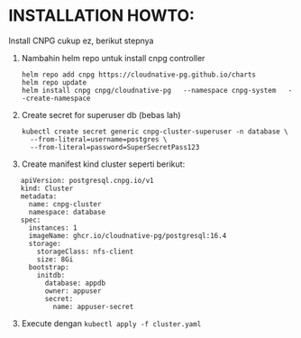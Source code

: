 # INSTALLATION HOWTO:

Install CNPG cukup ez, berikut stepnya

1. Nambahin helm repo untuk install cnpg controller

   ```
   helm repo add cnpg https://cloudnative-pg.github.io/charts
   helm repo update
   helm install cnpg cnpg/cloudnative-pg   --namespace cnpg-system   --create-namespace
   ```
2. Create secret for superuser db (bebas lah)

   ```
   kubectl create secret generic cnpg-cluster-superuser -n database \
     --from-literal=username=postgres \
     --from-literal=password=SuperSecretPass123

   ```
3. Create manifest kind cluster seperti berikut:

```
   apiVersion: postgresql.cnpg.io/v1
   kind: Cluster
   metadata:
     name: cnpg-cluster
     namespace: database
   spec:
     instances: 1
     imageName: ghcr.io/cloudnative-pg/postgresql:16.4
     storage:
       storageClass: nfs-client
       size: 8Gi
     bootstrap:
       initdb:
         database: appdb
         owner: appuser
         secret:
           name: appuser-secret
```

3. Execute dengan `kubectl apply -f cluster.yaml`
